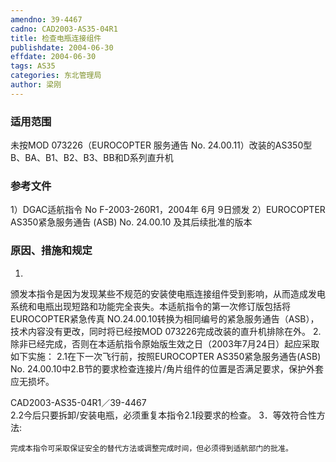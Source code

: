 ```yaml
---
amendno: 39-4467
cadno: CAD2003-AS35-04R1
title: 检查电瓶连接组件
publishdate: 2004-06-30
effdate: 2004-06-30
tags: AS35
categories: 东北管理局
author: 梁刚
---
```


### 适用范围 
未按MOD 073226（EUROCOPTER 服务通告 No. 24.00.11）改装的AS350型B、BA、B1、B2、B3、BB和D系列直升机

### 参考文件
1）DGAC适航指令 No F-2003-260R1，2004年 6月 9日颁发
 2）EUROCOPTER AS350紧急服务通告 (ASB) No. 24.00.10 及其后续批准的版本

### 原因、措施和规定 
1.
颁发本指令是因为发现某些不规范的安装使电瓶连接组件受到影响，从而造成发电系统和电瓶出现短路和功能完全丧失。本适航指令的第一次修订版包括将EUROCOPTER紧急传真 NO.24.00.10转换为相同编号的紧急服务通告（ASB），技术内容没有更改，同时将已经按MOD 073226完成改装的直升机排除在外。 
    2.除非已经完成，否则在本适航指令原始版生效之日（2003年7月24日）起应采取如下实施： 
    2.1在下一次飞行前，按照EUROCOPTER AS350紧急服务通告(ASB) No. 24.00.10中2.B节的要求检查连接片/角片组件的位置是否满足要求，保护外套应无损坏。 

  CAD2003-AS35-04R1／39-4467   
    2.2今后只要拆卸/安装电瓶，必须重复本指令2.1段要求的检查。
    3．等效符合性方法: 

    完成本指令可采取保证安全的替代方法或调整完成时间，但必须得到适航部门的批准。
